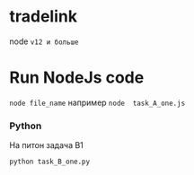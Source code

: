 # tradelink

node 
`v12 и больше`

# Run NodeJs code
`
node file_name
`
например
`node  task_A_one.js`


### Python

На питон задача B1
```
python task_B_one.py
```
